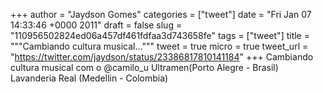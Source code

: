 
+++
author = "Jaydson Gomes"
categories = ["tweet"]
date = "Fri Jan 07 14:33:46 +0000 2011"
draft = false
slug = "110956502824ed06a457df461fdfaa3d743658fe"
tags = ["tweet"]
title = """Cambiando cultura musical..."""
tweet = true
micro = true
tweet_url = "https://twitter.com/jaydson/status/23386817810141184"
+++
Cambiando cultura musical com o @camilo_u Ultramen(Porto Alegre - Brasil) Lavanderia Real (Medellin - Colombia)
